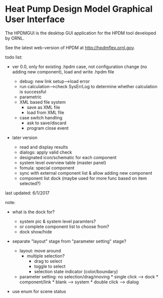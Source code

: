 # Heat Pump Design Model Graphical User Interface

The HPDMGUI is the desktop GUI application for the HPDM tool developed by ORNL.

See the latest web-version of HPDM at http://hpdmflex.ornl.gov.

todo list:

* ver 0.0, only for existing .hpdm case, not configuration change (no adding new component), load and write .hpdm file
	* debug: new link setup-->load error
	* run calculation-->check SysErrLog to determine whether calculation is successful
	* parametric
	* XML based file system
		* save as XML file
		* load from XML file
	* case switch handling
		* ask to save/discard
		* program close event
	
* later version
	* read and display results
	* dialogs: apply valid check
	* designated icon/schematic for each component
	* system level overview table (master panel)
	* fomula: special component
	* sync with external component list & allow adding new component
	* component list dock (maybe used for more func based on item selected?)


	
last updated: 6/1/2017


note:
* what is the dock for?
	* system pic & system level paramters?
	* or complete component list to choose from?
	* dock show/hide

* separate "layout" stage from "parameter setting" stage?
	* layout: move around
		* multiple selection?
			* drag to select
			* toggle to select
			* selection state indicator (color/boundary)
	* parameter setting: no selection/drag/moving
			* single click --> dock
				* component/link
				* blank --> system
			* double click --> dialog

* use enum for scene status